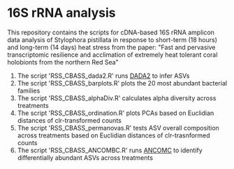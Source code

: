 # 16S rRNA analysis
This repository contains the scripts for cDNA-based 16S rRNA amplicon data analysis of Stylophora pistillata in response to short-term (18 hours) and long-term (14 days) heat stress from the paper: "Fast and pervasive transcriptomic resilience and acclimation of extremely heat tolerant coral holobionts from the northern Red Sea"

1. The script 'RSS_CBASS_dada2.R' runs [DADA2](https://github.com/benjjneb/dada2) to infer ASVs
2. The script 'RSS_CBASS_barplots.R' plots the 20 most abundant bacterial families
3. The script 'RSS_CBASS_alphaDiv.R' calculates alpha diversity across treatments
4. The script 'RSS_CBASS_ordination.R' plots PCAs based on Euclidian distances of clr-transformed counts
5. The script 'RSS_CBASS_permanovas.R' tests ASV overall composition across treatments based on Euclidian distances of clr-trasnformed counts
6. The script 'RSS_CBASS_ANCOMBC.R' runs [ANCOMC](https://github.com/FrederickHuangLin/ANCOMBC) to identify differentially abundant ASVs across treatments

